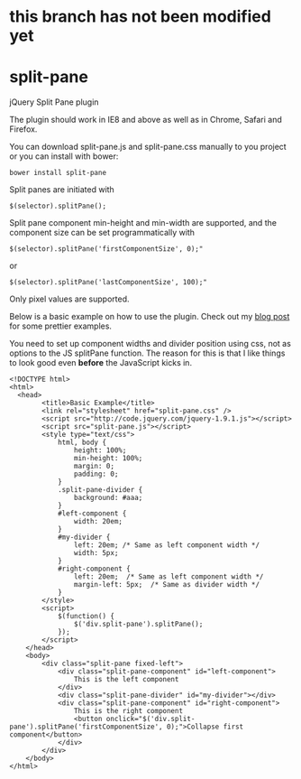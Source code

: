 
this branch has not been modified yet
====
split-pane
==========

jQuery Split Pane plugin

The plugin should work in IE8 and above as well as in Chrome, Safari and Firefox.

You can download split-pane.js and split-pane.css manually to you project or you can install with bower:

    bower install split-pane

Split panes are initiated with

    $(selector).splitPane();

Split pane component min-height and min-width are supported, and the component size
can be set programmatically with

    $(selector).splitPane('firstComponentSize', 0);"

or

    $(selector).splitPane('lastComponentSize', 100);"

Only pixel values are supported.

Below is a basic example on how to use the plugin. Check out my [blog post](http://www.dreamchain.com/split-pane/) for some prettier examples.

You need to set up component widths and divider position using css, not as options to the JS splitPane function. The reason for this is that I like things to look good even **before** the JavaScript kicks in.

    <!DOCTYPE html>
    <html>
      <head>
    		<title>Basic Example</title>
    		<link rel="stylesheet" href="split-pane.css" />
    		<script src="http://code.jquery.com/jquery-1.9.1.js"></script>
    		<script src="split-pane.js"></script>
    		<style type="text/css">
    			html, body {
    				height: 100%;
    				min-height: 100%;
    				margin: 0;
    				padding: 0;
    			}
    			.split-pane-divider {
    				background: #aaa;
    			}
    			#left-component {
    				width: 20em;
    			}
    			#my-divider {
    				left: 20em; /* Same as left component width */
    				width: 5px;
    			}
    			#right-component {
    				left: 20em;  /* Same as left component width */
    				margin-left: 5px;  /* Same as divider width */
    			}
    		</style>
    		<script>
    			$(function() {
    				$('div.split-pane').splitPane();
    			});
    		</script>
    	</head>
    	<body>
    		<div class="split-pane fixed-left">
    			<div class="split-pane-component" id="left-component">
    				This is the left component
    			</div>
    			<div class="split-pane-divider" id="my-divider"></div>
    			<div class="split-pane-component" id="right-component">
    				This is the right component
                    <button onclick="$('div.split-pane').splitPane('firstComponentSize', 0);">Collapse first component</button>
    			</div>
    		</div>
    	</body>
    </html>
